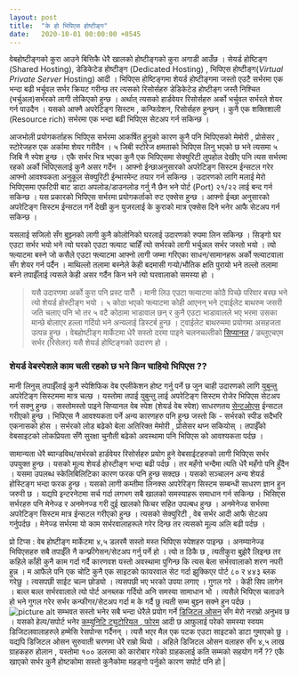 ```yaml
---
layout: post
title:  "के हो भिपिएस होष्टीङ्ग"
date:   2020-10-01 00:00:00 +0545
---
```


वेबहोष्टीङ्गको कुरा आउने बित्तिकै धेरै खालको होष्टीङ्गको कुरा अगाडी आउँछ ।  सेयर्ड होष्टिङ्ग (Shared Hosting), डेडिकेटेड होष्टीङ्ग (Dedicated Hosting) , भिपिएस  होष्टीङ्ग(*Virtual Private Server* Hosting)  आदी । भिपिएस होष्टिङ्गमा शेयर्ड होष्टीङ्गमा जस्तो एउटै सर्भरमा एक भन्दा बढी भर्चुवल सर्भर क्रियट गरीन्छ तर त्यसको रिसोर्सहरु डेडिकेटेड होष्टीङ्ग जस्तै निश्चित (भर्चुअल)सर्भरको लागी तोकिएको हुन्छ । अर्थात् त्यसको हार्डवेयर रिसोर्सहरु अर्को भर्चुवल सर्भरले शेयर गर्न पाउदैन । यसको आफ्नै अपरेटिङ्ग सिस्टम , कन्फिग्रेशन, रिसोर्सहरु हुन्छन् । कुनै एक शक्तिशाली (Resource rich) सर्भरमा एक भन्दा बढी भिपिएस सेटअप गर्न सकिन्छ ।

आजभोली प्रयोगकर्ताहरू भिपिएस सर्भरमा आकर्षित हुनुको कारण कुनै पनि भिपिएसको  मेमोरी , प्रोसेसर , स्टोरेजहरु एक अर्कामा शेयर गरीदैन ।  ५ जिबी स्टोरेज क्षमताको भिपिएस लिनु भएको छ भने त्यसमा ५ जिबि नै स्पेश हुन्छ ।  एकै सर्भर भित्र भएका कुनै एक भिपिएसमा सेक्युरिटी लुपहोल देखीए पनि त्यस सर्भरमा रहको अर्को भिपिएसलाई कुनै असर गर्देन ।  आफ्नो ईन्छाअनुसारको अपरेटिङ्ग सिस्टम ईन्सटल गरेर आफ्नो आवश्यकता अनुकूल सेक्युरिटी ईन्भारमेन्ट तयार गर्न सकिन्छ । उदारणको लागि मलाई मेरो भिपिएसमा एफटिपी बाट डाटा अपलोड/डाउनलोड गर्नु नै छैन भने पोर्ट (Port) २१/२२ लाई बन्द गर्न सकिन्छ । यस प्रकारको भिपिएस सर्भरमा प्रयोगकर्ताको रुट एक्सेस हुन्छ । आफ्नो ईच्छा अनुसारको अपरेटिङ्ग सिस्टम ईन्सटल गर्ने देखी कुन युजरलाई के कुराको मात्र एक्सेस दिने भनेर आफै सेटअप गर्न सकिन्छ ।

यसलाई सजिलो सँग बुझ्नको लागी कुनै कोलोनिको घरलाई उदारणको रुपमा लिन सकिन्छ  । सिङ्गो घर एउटा सर्भर भयो भने  त्यो घरको एउटा फ्ल्याट चाहिँ त्यो सर्भरको लागी भर्चुअल सर्भर जस्तो भयो ।  त्यो फ्ल्याटमा बस्ने जो कसैले एउटा फ्ल्याटमा आफ्नो लागी जम्मा गरिएका साधन/सामानहरू अर्को फ्ल्याटवाला सँग शेयर गर्न पर्दैन । माथिल्लो तलामा बस्नेले केही बदमासी गर्‍यो/भौतिक क्षति पुरायो भने तल्लो तलामा बस्ने तपाईँलाई त्यसले केही असर गर्दैन किन भने त्यो घरवालाको समस्या हो ।

> यसै उदारणमा अर्को कुरा पनि प्रस्ट पारौँ । मानी लिउ एउटा फ्ल्याटमा कोठै पिच्छे परिवार बस्छ भने त्यो शेयर्ड होस्टीङ्ग भयो । ५ कोठा भएको फ्ल्याटमा कोही आएनन् भने ट्वाईलेट बाथरुम जसरी जति चलाए पनि भो तर ५ वटै कोठामा भाडावाल छन् र कुनै एउटा भाडावालले भए भरमा उसका मान्छे बोलाएर हल्ला गर्दियो भने अन्यलाई डिस्टर्ब हुन्छ । ट्वाईलेट बाथरुममा प्रयोगमा असहजता उत्पन्न हुन्छ ।  वेबहोष्टीङ्ग मार्केटमा धेरै सस्तो दरमा पाइने चलनचल्तीको [सिप्यानल](https://www.cpanel.net/) / डब्लुएचएम सर्भर (रिसेलर) यसै शेयर्ड होष्टिङ्गको उदारण हो । 

### शेयर्ड वेबस्पेशले काम चली रहको छ भने किन चाहियो भिपिएस ??
मानी लिनुस् तपाईँलाई कुनै स्पेशिफिक वेब एप्लीकेशन होष्ट गर्नु पर्ने छ जुन चाही उदारणको लागि [युबुन्तु](https://ubuntu.com/) अपरेटिङ्ग सिस्टममा मात्र चल्छ । यस्तोमा तपाई युबुन्तु लाई अपरेटिङ्ग सिस्टम रोजेर भिपिएस सेटअप गर्न सक्नु हुन्छ । सस्तोमस्तो पाइने सिप्यानल वेब स्पेश (शेयर्ड वेब स्पेश) साधरणतय [सेन्टओएस](https://www.centos.org/) ईन्सटल गरीएको हुन्छ । भिपिएस नै आवश्यकता पर्ने अन्य कारणहरु पनि हुन्छ जस्तो कि - सर्भरको स्पीड सदैभरि एकनासको होस । सर्भरको लोड बढेको बेला अतिरिक्त मेमोरी , प्रोसेसर थप्न सकियोस् ।  तपाईँको वेबसाइटको लोकप्रियता सँगै सुरक्षा चुनौती बढेको अवस्थामा पनि भिपिएस को आवश्यकता पर्दछ ।

सामान्यता धेरै ब्यान्डविथ/सर्भरको हार्डवेयर रिसोर्सहरु प्रयोग हुने वेबसाईटहरुको लागी भिपिएस सर्भर उपयुक्त हुन्छ ।  यसको मूल्य शेयर्ड होस्टीङ्ग भन्दा बढी पर्दछ । तर महँगो भन्दैमा त्यति धेरै महँगो पनि हुँदैन । यसमा उपलब्ध स्केलिबिलिटिका कारण फरक पनि हुन्छ सक्दछ । यसको सञ्चालन अन्य शेयर्ड होस्टिङ्ग भन्दा फरक हुन्छ । यसको लागी कम्तीमा लिनक्स अपरेरिङ्ग सिस्टम सम्बन्धी साधरण ज्ञान हुन जरुरी छ । यद्यपि इन्टरनेटमा सर्च गर्दा लगभग सबै खालको समस्याहरू समाधान गर्न सकिन्छ । भिसिएस सर्भरहरु पनि मेनेज्ड र अनमेनज्ड गरी दुई खालको फिचर सहित उपल्बध हुन्छ । अनमेनेज्ड सर्भरमा अपरेटिङ्ग सिस्टम मात्र ईन्सटल गरीएको हुन्छ । त्यसको सेक्युरिटी , वेब सर्भर आदी आफै सेटअप गर्नुपर्दछ । मेनेज्ड सर्भरमा यो काम सर्भरवालाहरूले गरेर दिन्छ तर त्यसको मूल्य अलि बढी पर्दछ । 

प्रो टिप्स : वेब होष्टीङ्ग मार्केटमा ४,५ डलरमै सस्तो मस्त भिपिएस स्पेशहरु पाइन्छ । अनम्यानेज्ड भिपिएसहरु सबै तपाईँले नै कन्फ्रीगेसन/सेटअप गर्नु पर्ने हो । त्यो त ठिकै छ , त्यतीकुरा बुझेरै लिइन्छ तर कहिले काँही कुनै काम गर्दा गर्दै कारणवश यस्तो अवस्थामा पुगिन्छ कि त्यस बेला सर्भरवालाको शरण नपरी हुन्न ।  म आफैले पनि एक चोटि कुनै एक साइटको फायरवाल सेट गर्दा झुक्किएर पोर्ट ८० र ४४३ ब्लक गरेछु । त्यसपछी साईट चल्न छोड्यो । त्यसपछी भए भरको उपया लगाए । गुगल गरे । केही सिप लागेन । बल्ल बल्ल सर्भरवालाले त्यो पोर्ट अनब्लक गर्दियो अनि समस्या सामाधान भो । त्यसैले भिपिएस चलाउने हो भने गुगल गरेर सर्भर कन्फीगर/सेटअप गर्दा म के गर्दै छु त्यती सम्म बुझ्न सक्ने हुन पर्दछ । ![picture alt](https://images.prismic.io/www-static/49aa0a09-06d2-4bba-ad20-4bcbe56ac507_logo.png, "Digital Ocean") सम्भवत सस्तो भनेर सबै भन्दा धेरैले प्रयोग गर्ने [डिजिटल ओसन](https://www.digitalocean.com/) सँग मेरो नराम्रो अनुभव छ । यसको हेल्प/सपोर्ट भनेर [कम्युनिटि ट्युटोरियल , फोरम](https://www.digitalocean.com/community/tutorials) आदी छ आफुलाई परेको समस्या स्वयम डिजिटलवालाहरुले हम्मेसि रेसपोन्स गर्दैनन् । त्यसै भएर मैल एक पटक एउटा साइटको डाटा गुमाएको छु । यद्यपि डिजिटल ओसन सुरुवाती चरणमा धेरै राम्रो थियो । अहिले डिजिटल ओसन वलाहरु सँग ४,५ लाख ग्राहकहरु होलान , यस्तोमा १०० डलरमा को कारोबार गरेको ग्राहकलाई कति सम्मको सहयोग गर्ने ?? एकै खाएको सर्भर कुनै होष्टकोमा सस्तो कुनैकोमा महङ्गो पर्नुको कारण सपोर्ट पनि हो  |
